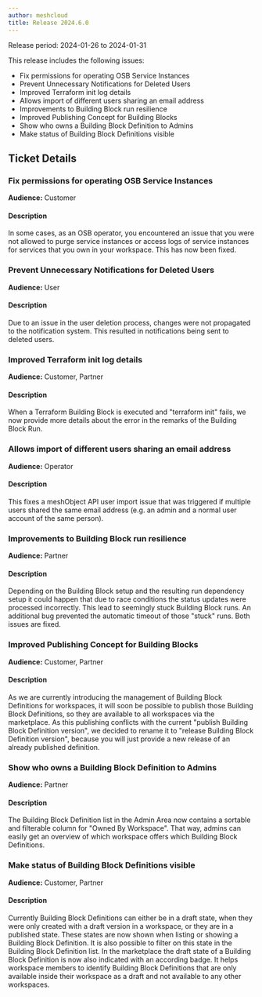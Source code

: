 ```yaml
---
author: meshcloud
title: Release 2024.6.0
---
```


Release period: 2024-01-26 to 2024-01-31

This release includes the following issues:
* Fix permissions for operating OSB Service Instances
* Prevent Unnecessary Notifications for Deleted Users
* Improved Terraform init log details
* Allows import of different users sharing an email address
* Improvements to Building Block run resilience
* Improved Publishing Concept for Building Blocks
* Show who owns a Building Block Definition to Admins
* Make status of Building Block Definitions visible
<!--truncate-->

## Ticket Details
### Fix permissions for operating OSB Service Instances
**Audience:** Customer<br>

#### Description
In some cases, as an OSB operator, you encountered an issue that you were not allowed 
to purge service instances or access logs of service instances for services that you own 
in your workspace. This has now been fixed.

### Prevent Unnecessary Notifications for Deleted Users
**Audience:** User<br>

#### Description
Due to an issue in the user deletion process, changes were not propagated to the notification system. This resulted in notifications being sent to deleted users.

### Improved Terraform init log details
**Audience:** Customer, Partner<br>

#### Description
When a Terraform Building Block is executed and "terraform init" fails, we now provide more details about the
error in the remarks of the Building Block Run.

### Allows import of different users sharing an email address
**Audience:** Operator<br>

#### Description
This fixes a meshObject API user import issue that was triggered if multiple 
users shared the same email address (e.g. an admin and a normal user account 
of the same person).

### Improvements to Building Block run resilience
**Audience:** Partner<br>

#### Description
Depending on the Building Block setup and the resulting run dependency setup it could 
happen that due to race conditions the status updates were processed incorrectly. This
lead to seemingly stuck Building Block runs. An additional
bug prevented the automatic timeout of those "stuck" runs. Both issues are fixed.

### Improved Publishing Concept for Building Blocks
**Audience:** Customer, Partner<br>

#### Description
As we are currently introducing the management of Building Block Definitions for workspaces, it will
soon be possible to publish those Building Block Definitions, so they are available to all workspaces
via the marketplace. As this publishing conflicts with the current "publish Building Block Definition version",
we decided to rename it to "release Building Block Definition version", because you will just provide a new
release of an already published definition.

### Show who owns a Building Block Definition to Admins
**Audience:** Partner<br>

#### Description
The Building Block Definition list in the Admin Area now contains a sortable and filterable column for
"Owned By Workspace". That way, admins can easily get an overview of which workspace offers which
Building Block Definitions.

### Make status of Building Block Definitions visible
**Audience:** Customer, Partner<br>

#### Description
Currently Building Block Definitions can either be in a draft state, when they were only created with a draft
version in a workspace, or they are in a published state. These states are now shown when listing or showing
a Building Block Definition. It is also possible to filter on this state in the Building Block Definition list.
In the marketplace the draft state of a Building Block Definition is now also indicated with an according badge.
It helps workspace members to identify Building Block Definitions that are only available inside their workspace
as a draft and not available to any other workspaces.

